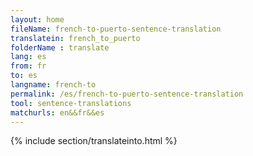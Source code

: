 ```yaml
---
layout: home
fileName: french-to-puerto-sentence-translation
translatein: french_to_puerto
folderName : translate
lang: es
from: fr
to: es
langname: french-to
permalink: /es/french-to-puerto-sentence-translation
tool: sentence-translations
matchurls: en&&fr&&es
---
```

{% include section/translateinto.html %}
